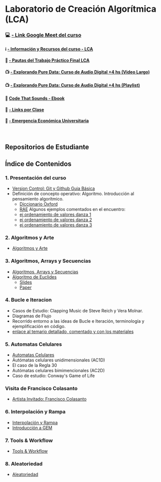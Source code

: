 # Laboratorio de Creación Algorítmica (LCA)



### :computer: [- Link Google Meet del curso](https://meet.google.com/rdu-bfew-quf)

#### :information_source: [- Información y Recursos del curso - LCA](./Recursos/info_curso.md)

#### :toolbox: [- Pautas del Trabajo Práctico Final LCA](./Recursos/UNTREF-LCA-Pautas_TP_Final.md)

#### :tv: [- Explorando Pure Data: Curso de Audio Digital +4 hs (Video Largo)](https://youtu.be/hh4IlUmLqA8)

#### :tv: [- Explorando Pure Data: Curso de Audio Digital +4 hs (Playlist)](https://www.youtube.com/playlist?list=PLjB0cck_8awyAaJYIA0JB-vsMnxAbxBHV)

#### :green_book: [Code That Sounds - Ebook](https://ezequielabregu.github.io/code-that-sounds/)

#### :link: [- Links por Clase](/Recursos/links_clases.md)

#### :school: [- Emergencia Económica Universitaria](./Recursos/Emergencia%20Económica%20Universitaria/README.md)

&nbsp;

## Repositorios de Estudiante


## Índice de Contenidos

### 1. Presentación del curso

- [Version Control: Git y Github Guia Básica](./Clases/01_Presentacion_del_curso/git/Git_guia_basica.md)
- Definición de concepto operativo: Algoritmo. Introducción al pensamiento algorítmico. <br>
  - [Diccionario Oxford](https://drive.google.com/file/d/1TIDCBbJTZpgEJtpYnyuglu-p3sI4iDjy/view?usp=drive_link)
  - [RAE](https://drive.google.com/file/d/17XjBiNTm28ymX2x_6UdCtfgWQLxpxIb4/view?usp=drive_link)
  Algunos ejemplos comentados en el encuentro:
  - [ej ordenamiento de valores danza 1](https://drive.google.com/file/d/1axTzga7bj5Rhq9M4Wf4lH13-cYiKjawi/view?usp=drive_link)
  - [ej ordenamiento de valores danza 2](https://drive.google.com/file/d/1lt_GL44HhyX5YzscPXvzDvxHFFqg7m3I/view?usp=drive_link)  
  - [ej ordenamiento de valores danza 3](https://drive.google.com/file/d/1SGGZFwMaYyliqVUV7xKAHxjZSUpFvoIr/view?usp=drive_link)

### 2. Algoritmos y Arte

- [Algoritmos y Arte](./Clases/02_Algoritmos_y_Arte/README.md)

### 3. Algoritmos, Arrays y Secuencias

- [Algoritmos, Arrays y Secuencias](./Clases/03_Algoritmos_arrays_secuencias/arrays_and_sequencers.md)
- [Algoritmo de Euclides](./Clases/03_Algoritmos_arrays_secuencias/Algoritmo_de_euclides.md)
  - [Slides](./Clases/03_Algoritmos_arrays_secuencias/Algoritmo_de_Euclides_y_Ritmo.pdf)
  - [Paper](https://cgm.cs.mcgill.ca/~godfried/publications/banff.pdf)
 
### 4. Bucle e Iteracion

 - Casos de Estudio: Clapping Music de Steve Reich y Vera Molnar. 
 - Diagramas de Flujo
 - Recorrido entorno a las ideas de Bucle e Iteración, terminología y ejemplificación en código.
 - [enlace al temario detallado, comentado y con los materiales](./Clases/04_Bucles_e_Iteraciones/README.md)

### 5. Automatas Celulares

- [Automatas Celulares](./Clases/05_Automatas_celulares/Automatas_celulares.md)
- Autómatas celulares unidimensionales (AC1D)
- El caso de la Regla 30
- Autómatas celulares bimimencionales (AC2D)
- Caso de estudio: Conway's Game of Life

### Visita de Francisco Colasanto
- [Artista Invitado: Francisco Colasanto](./Recursos/Visita-FranciscoColasanto.md)

### 6. Interpolación y Rampa

- [Interpolación y Rampa](./Clases/06_Interpolacion_y_Rampa/README.md)
- [Introducción a GEM](./Clases/06_Interpolacion_y_Rampa/README.md#gem)

### 7. Tools & Workflow

- [Tools & Workflow](./Clases/07_Tools_&_Workflow/Tools_&_Workflow.md)
  
### 8. Aleatoriedad

- [Aleatoriedad](./Clases/08_Aleatoriedad/README.md)
